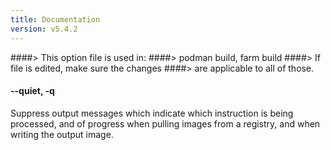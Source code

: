```yaml
---
title: Documentation
version: v5.4.2
---
```


####> This option file is used in:
####>   podman build, farm build
####> If file is edited, make sure the changes
####> are applicable to all of those.
#### **--quiet**, **-q**

Suppress output messages which indicate which instruction is being processed, and of progress when pulling images from a registry, and when writing the output image.

